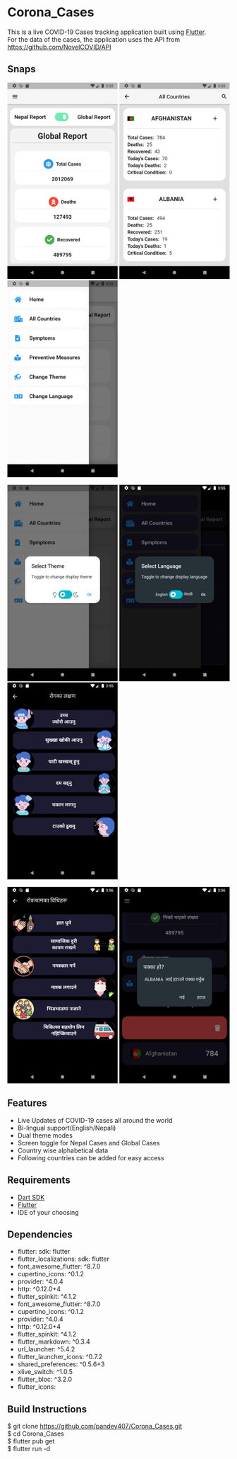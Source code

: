 # Corona_Cases
This is a live COVID-19 Cases tracking application built using <a href="https://flutter.dev/">Flutter</a>.<br>
For the data of the cases, the application uses the API from https://github.com/NovelCOVID/API<br>

## Snaps
<p float="left">
  <img src="https://github.com/pandey407/Corona_Cases/blob/master/screenshots/home.png" width="250" />
  <img src="https://github.com/pandey407/Corona_Cases/blob/master/screenshots/countries.png" width="250" />
  <img src="https://github.com/pandey407/Corona_Cases/blob/master/screenshots/drawer.png" width="250" />
</p>
<p float="left">
   <img src="https://github.com/pandey407/Corona_Cases/blob/master/screenshots/theme.png" width="250" />
   <img src="https://github.com/pandey407/Corona_Cases/blob/master/screenshots/language.png" width="250" /> 
   <img src="https://github.com/pandey407/Corona_Cases/blob/master/screenshots/symptoms_nepali.png" width="250" />
</p>
<p float= "left">
 <img src="https://github.com/pandey407/Corona_Cases/blob/master/screenshots/prevention_nepali.png" width="250" />
 <img src="https://github.com/pandey407/Corona_Cases/blob/master/screenshots/following.png" width="250" />
 </p>

## Features
- Live Updates of COVID-19 cases all around the world
- Bi-lingual support(English/Nepali)
- Dual theme modes
- Screen toggle for Nepal Cases and Global Cases
- Country wise alphabetical data
- Following countries can be added for easy access

## Requirements
 - [Dart SDK](https://dart.dev/get-dart)
 - [Flutter](flutter.dev)
 - IDE of your choosing

## Dependencies
 - flutter:
    sdk: flutter
 - flutter_localizations:
    sdk: flutter
 - font_awesome_flutter: ^8.7.0
 - cupertino_icons: ^0.1.2
 - provider: ^4.0.4
 - http: ^0.12.0+4
 - flutter_spinkit: ^4.1.2
 - font_awesome_flutter: ^8.7.0
 - cupertino_icons: ^0.1.2
 - provider: ^4.0.4
 - http: ^0.12.0+4
 - flutter_spinkit: ^4.1.2
 - flutter_markdown: ^0.3.4
 - url_launcher: ^5.4.2
 - flutter_launcher_icons: ^0.7.2
 - shared_preferences: ^0.5.6+3
 - xlive_switch: ^1.0.5
 - flutter_bloc: ^3.2.0
 - flutter_icons:

## Build Instructions
$ git clone https://github.com/pandey407/Corona_Cases.git<br>
$ cd Corona_Cases<br>
$ flutter pub get<br>
$ flutter run -d <device><br>


